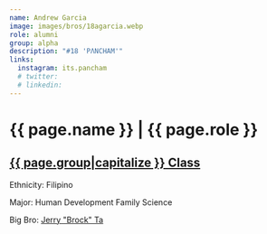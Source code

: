 ```yaml
---
name: Andrew Garcia
image: images/bros/18agarcia.webp
role: alumni
group: alpha
description: "#18 'PΛNCHAM'"
links:
  instagram: its.pancham
  # twitter: 
  # linkedin: 
---
```


# {{ page.name }} | {{ page.role }} 
    
## [{{ page.group|capitalize }} Class](/brothers/{{page.group}}s)

Ethnicity: Filipino

Major: Human Development Family Science

Big Bro: [Jerry "Brock" Ta](10jta)

